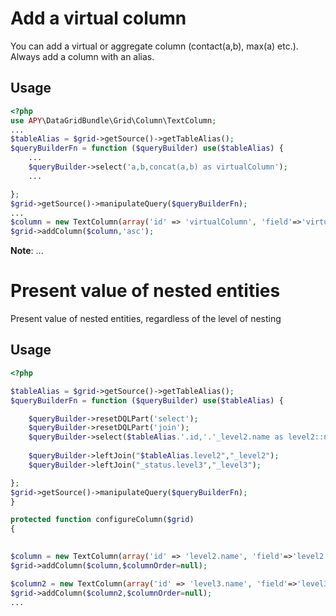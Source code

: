 Add a virtual column
=======================

You can add a virtual or aggregate column (contact(a,b), max(a) etc.).
Always add a column with an alias.

## Usage

```php
<?php
use APY\DataGridBundle\Grid\Column\TextColumn;
...
$tableAlias = $grid->getSource()->getTableAlias();
$queryBuilderFn = function ($queryBuilder) use($tableAlias) {
    ...
    $queryBuilder->select('a,b,concat(a,b) as virtualColumn');
    ...

};
$grid->getSource()->manipulateQuery($queryBuilderFn);
...
$column = new TextColumn(array('id' => 'virtualColumn', 'field'=>'virtualColumn' ,'title' => 'virtualColumn','isManualField'=>true, 'source' => $grid->getSource(), 'filterable' => true, 'sortable' => true));
$grid->addColumn($column,'asc');

```
**Note**: ...

Present value of nested entities
=======================

Present value of nested entities, regardless of the level of nesting

## Usage
```php
<?php

$tableAlias = $grid->getSource()->getTableAlias();
$queryBuilderFn = function ($queryBuilder) use($tableAlias) {

    $queryBuilder->resetDQLPart('select');
    $queryBuilder->resetDQLPart('join');
    $queryBuilder->select($tableAlias.'.id,'.'_level2.name as level2::name,'.'_level3.name as level3::name');
    
    $queryBuilder->leftJoin("$tableAlias.level2","_level2");
    $queryBuilder->leftJoin("_status.level3","_level3");

};
$grid->getSource()->manipulateQuery($queryBuilderFn);
}

protected function configureColumn($grid)
{

                                         
$column = new TextColumn(array('id' => 'level2.name', 'field'=>'level2.name' ,'title' => 'level2.name', 'source' => $grid->getSource(), 'filterable' => true, 'sortable' => true));
$grid->addColumn($column,$columnOrder=null);

$column2 = new TextColumn(array('id' => 'level3.name', 'field'=>'level3.name' ,'title' => 'level3.name', 'source' => $grid->getSource(), 'filterable' => true, 'sortable' => true));
$grid->addColumn($column2,$columnOrder=null);
...
